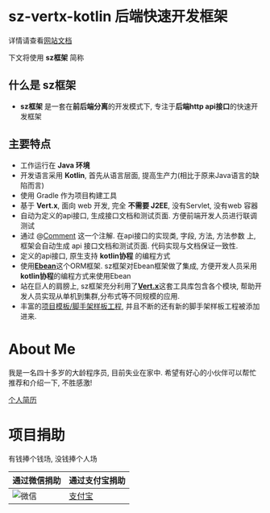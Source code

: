 # sz-vertx-kotlin 后端快速开发框架

详情请查看[网站文档](http://loveinshenzhen.github.io/#/)

下文将使用 **sz框架** 简称 

## 什么是 sz框架

* **sz框架** 是一套在**前后端分离**的开发模式下, 专注于**后端http api接口**的快速开发框架 

## 主要特点

* 工作运行在 **Java 环境**
* 开发语言采用 **Kotlin**, 首先从语言层面, 提高生产力(相比于原来Java语言的缺陷而言)
* 使用 Gradle 作为项目构建工具
* 基于 **Vert.x**, 面向 web 开发, 完全 **不需要 J2EE**, 没有Servlet, 没有web 容器
* 自动为定义的api接口, 生成接口文档和测试页面. 方便前端开发人员进行联调测试
* 通过 @[Comment](https://www.v2ex.com/member/Comment) 这一个注解. 在api接口的实现类, 字段, 方法, 方法参数 上, 框架会自动生成 api 接口文档和测试页面. 代码实现与文档保证一致性.
* 定义的api接口, 原生支持 **kotlin协程** 的编程方式
* 使用[**Ebean**](https://ebean.io/)这个ORM框架. sz框架对Ebean框架做了集成, 方便开发人员采用**kotlin协程**的编程方式来使用Ebean
* 站在巨人的肩膀上, sz框架充分利用了[**Vert.x**](https://vertx.io/docs/)这套工具库包含各个模块, 帮助开发人员实现从单机到集群,分布式等不同规模的应用.
* 丰富的[项目模板/脚手架样板工程](https://github.com/LoveInShenZhen/ProjectTemplates), 并且不断的还有新的脚手架样板工程被添加进来.



# About Me

我是一名四十多岁的大龄程序员, 目前失业在家中. 希望有好心的小伙伴可以帮忙推荐和介绍一下, 不胜感激!

[个人简历](https://kklongming.github.io/resume/longming_2020.pdf)

# 项目捐助

有钱捧个钱场, 没钱捧个人场

| 通过微信捐助                                                 | 通过支付宝捐助                                               |
| ------------------------------------------------------------ | ------------------------------------------------------------ |
| ![微信](https://kklongming.github.io/res/images/wechat_donate.png) | [支付宝](https://kklongming.github.io/res/images/alipay_donate.png) |


